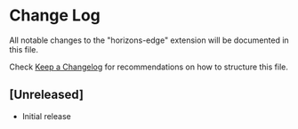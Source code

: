# Change Log

All notable changes to the "horizons-edge" extension will be documented in this file.

Check [Keep a Changelog](http://keepachangelog.com/) for recommendations on how to structure this file.

## [Unreleased]

- Initial release
